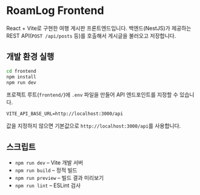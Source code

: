 # RoamLog Frontend

React + Vite로 구현한 여행 게시판 프론트엔드입니다. 백엔드(NestJS)가 제공하는 REST API(`POST /api/posts` 등)를 호출해서 게시글을 불러오고 저장합니다.

## 개발 환경 실행

```bash
cd frontend
npm install
npm run dev
```

프로젝트 루트(`frontend/`)에 `.env` 파일을 만들어 API 엔드포인트를 지정할 수 있습니다.

```
VITE_API_BASE_URL=http://localhost:3000/api
```

값을 지정하지 않으면 기본값으로 `http://localhost:3000/api`를 사용합니다.

## 스크립트

- `npm run dev` – Vite 개발 서버
- `npm run build` – 정적 빌드
- `npm run preview` – 빌드 결과 미리보기
- `npm run lint` – ESLint 검사
